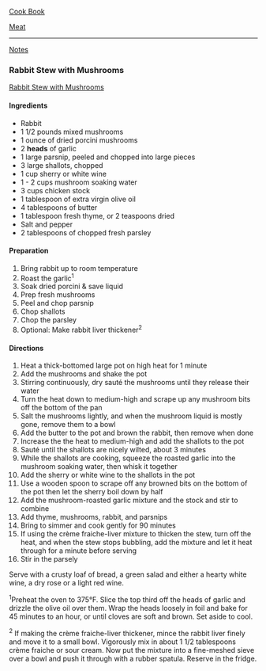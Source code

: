 [Cook Book](https://github.com/vmsmith/CookBook/blob/master/README.md)  

[Meat](https://github.com/vmsmith/CookBook/blob/master/meat.md)  

-----  

[Notes](https://github.com/vmsmith/CookBook/blob/master/notes.md)  

### Rabbit Stew with Mushrooms 

[Rabbit Stew with Mushrooms](https://www.simplyrecipes.com/recipes/rabbit_stew_with_mushrooms/)  


#### Ingredients  

* Rabbit
* 1 1/2 pounds mixed mushrooms
* 1 ounce of dried porcini mushrooms
* 2 **heads** of garlic
* 1 large parsnip, peeled and chopped into large pieces
* 3 large shallots, chopped
* 1 cup sherry or white wine
* 1 - 2 cups mushroom soaking water
* 3 cups chicken stock
* 1 tablespoon of extra virgin olive oil
* 4 tablespoons of butter
* 1 tablespoon fresh thyme, or 2 teaspoons dried
* Salt and pepper  
* 2 tablespoons of chopped fresh parsley

#### Preparation  

1. Bring rabbit up to room temperature  
2. Roast the garlic<sup>1</sup>
3. Soak dried porcini & save liquid  
4. Prep fresh mushrooms  
5. Peel and chop parsnip  
6. Chop shallots  
7. Chop the parsley  
8. Optional: Make rabbit liver thickener<sup>2</sup>  

#### Directions  

1. Heat a thick-bottomed large pot on high heat for 1 minute
2. Add the mushrooms and shake the pot  
3. Stirring continuously, dry sauté the mushrooms until they release their water  
4. Turn the heat down to medium-high and scrape up any mushroom bits off the bottom of the pan  
5. Salt the mushrooms lightly, and when the mushroom liquid is mostly gone, remove them to a bowl  
6. Add the butter to the pot and brown the rabbit, then remove when done 
7. Increase the the heat to medium-high and add the shallots to the pot  
8. Sauté until the shallots are nicely wilted, about 3 minutes
9. While the shallots are cooking, squeeze the roasted garlic into the mushroom soaking water, then whisk it together  
10. Add the sherry or white wine to the shallots in the pot  
11. Use a wooden spoon to scrape off any browned bits on the bottom of the pot then let the sherry boil down by half  
12. Add the mushroom-roasted garlic mixture and the stock and stir to combine  
13. Add thyme, mushrooms, rabbit, and parsnips  
14. Bring to simmer and cook gently for 90 minutes  
15. If using the crème fraiche-liver mixture to thicken the stew, turn off the heat, and when the stew stops bubbling, add the mixture and let it heat through for a minute before serving 
16. Stir in the parsely  

Serve with a crusty loaf of bread, a green salad and either a hearty white wine, a dry rose or a light red wine.

<sup>1</sup>Preheat the oven to 375°F. Slice the top third off the heads of garlic and drizzle the olive oil over them. Wrap the heads loosely in foil and bake for 45 minutes to an hour, or until cloves are soft and brown. Set aside to cool.

<sup>2</sup> If making the crème fraiche-liver thickener, mince the rabbit liver finely and move it to a small bowl. Vigorously mix in about 1 1/2 tablespoons crème fraiche or sour cream. Now put the mixture into a fine-meshed sieve over a bowl and push it through with a rubber spatula. Reserve in the fridge.
